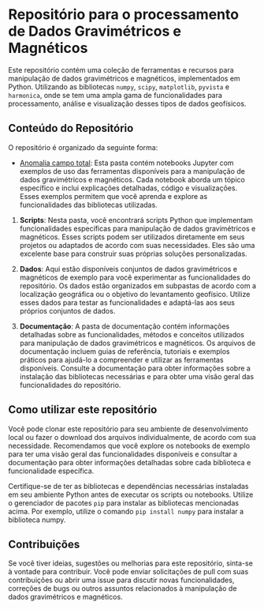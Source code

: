 # Repositório para o processamento de Dados Gravimétricos e Magnéticos

Este repositório contém uma coleção de ferramentas e recursos para manipulação de dados gravimétricos e magnéticos, implementados em Python. Utilizando as bibliotecas `numpy`, `scipy`, `matplotlib`, `pyvista` e `harmonica`, onde se tem uma ampla gama de funcionalidades para processamento, análise e visualização desses tipos de dados geofísicos.

## Conteúdo do Repositório

O repositório é organizado da seguinte forma:

- [Anomalia campo total](1_Anomalia_campo_total.ipynb): Esta pasta contém notebooks Jupyter com exemplos de uso das ferramentas disponíveis para a manipulação de dados gravimétricos e magnéticos. Cada notebook aborda um tópico específico e inclui explicações detalhadas, código e visualizações. Esses exemplos permitem que você aprenda e explore as funcionalidades das bibliotecas utilizadas.

1. **Scripts**: Nesta pasta, você encontrará scripts Python que implementam funcionalidades específicas para manipulação de dados gravimétricos e magnéticos. Esses scripts podem ser utilizados diretamente em seus projetos ou adaptados de acordo com suas necessidades. Eles são uma excelente base para construir suas próprias soluções personalizadas.

2. **Dados**: Aqui estão disponíveis conjuntos de dados gravimétricos e magnéticos de exemplo para você experimentar as funcionalidades do repositório. Os dados estão organizados em subpastas de acordo com a localização geográfica ou o objetivo do levantamento geofísico. Utilize esses dados para testar as funcionalidades e adaptá-las aos seus próprios conjuntos de dados.

3. **Documentação**: A pasta de documentação contém informações detalhadas sobre as funcionalidades, métodos e conceitos utilizados para manipulação de dados gravimétricos e magnéticos. Os arquivos de documentação incluem guias de referência, tutoriais e exemplos práticos para ajudá-lo a compreender e utilizar as ferramentas disponíveis. Consulte a documentação para obter informações sobre a instalação das bibliotecas necessárias e para obter uma visão geral das funcionalidades do repositório.

## Como utilizar este repositório

Você pode clonar este repositório para seu ambiente de desenvolvimento local ou fazer o download dos arquivos individualmente, de acordo com sua necessidade. Recomendamos que você explore os notebooks de exemplo para ter uma visão geral das funcionalidades disponíveis e consultar a documentação para obter informações detalhadas sobre cada biblioteca e funcionalidade específica.

Certifique-se de ter as bibliotecas e dependências necessárias instaladas em seu ambiente Python antes de executar os scripts ou notebooks. Utilize o gerenciador de pacotes `pip` para instalar as bibliotecas mencionadas acima. Por exemplo, utilize o comando `pip install numpy` para instalar a biblioteca numpy.

## Contribuições

Se você tiver ideias, sugestões ou melhorias para este repositório, sinta-se à vontade para contribuir. Você pode enviar solicitações de pull com suas contribuições ou abrir uma issue para discutir novas funcionalidades, correções de bugs ou outros assuntos relacionados à manipulação de dados gravimétricos e magnéticos.

